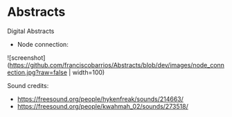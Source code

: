 # Abstracts
Digital Abstracts

- Node connection: 

![screenshot](https://github.com/franciscobarrios/Abstracts/blob/dev/images/node_connection.jpg?raw=false | width=100)


Sound credits: 
- https://freesound.org/people/hykenfreak/sounds/214663/ 
- https://freesound.org/people/kwahmah_02/sounds/273518/

